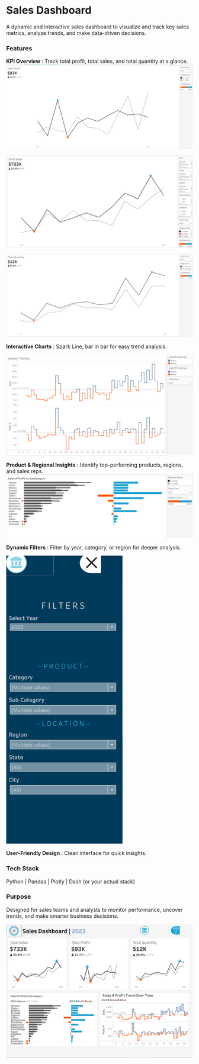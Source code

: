 # Sales Dashboard

A dynamic and interactive sales dashboard to visualize and track key sales metrics, analyze trends, and make data-driven decisions.

### Features

**KPI Overview** : Track total profit, total sales, and total quantity at a glance.
![KPI Profit](Images/KPI%20Profit.png)

![KPI Sales](Images/KPI%20Sales.png)

![KPI Quantity](Images/KPI%20Quant.png)

**Interactive Charts** : Spark Line, bar in bar for easy trend analysis.

![Trend over time](Images/Trend%20Time.png)


**Product & Regional Insights** : Identify top-performing products, regions, and sales reps.
![Subcategory](Images/Subcategory.png)

**Dynamic Filters** : Filter by year, category, or region for deeper analysis.

![Fitler](Images/Filters.png)

**User-Friendly Design** : Clean interface for quick insights.

### Tech Stack

Python | Pandas | Plotly | Dash (or your actual stack)

### Purpose

Designed for sales teams and analysts to monitor performance, uncover trends, and make smarter business decisions.


![Sales Dashboard](Images/Sales%20Dashboard.png)
